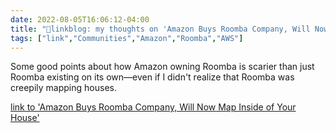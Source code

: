 ```yaml
---
date: 2022-08-05T16:06:12-04:00
title: "🔗linkblog: my thoughts on 'Amazon Buys Roomba Company, Will Now Map Inside of Your House'"
tags: ["link","Communities","Amazon","Roomba","AWS"]
---
```

Some good points about how Amazon owning Roomba is scarier than just Roomba existing on its own—even if I didn't realize that Roomba was creepily mapping houses.
 

[link to 'Amazon Buys Roomba Company, Will Now Map Inside of Your House'](https://www.vice.com/en/article/y3pp8y/amazon-buys-roomba-company-will-now-map-inside-of-your-house)

